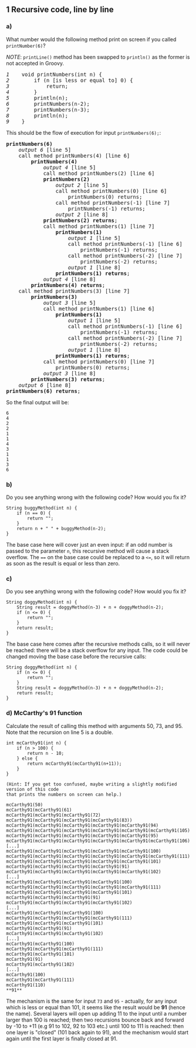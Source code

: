 ## 1 Recursive code, line by line

### a)

What number would the following method print on screen if you called `printNumber(6)`?

*NOTE*: `printLine()` method has been swapped to `println()` as the former is not accepted in Groovy.

<pre>
<i>1</i> 	void printNumbers(int n) {
<i>2</i>		if (n [is less or equal to] 0) {
<i>3</i>			return;
<i>4</i>		}
<i>5</i>		println(n);
<i>6</i>		printNumbers(n-2);
<i>7</i>		printNumbers(n-3);
<i>8</i>		println(n);
<i>9</i>	}
</pre>

This should be the flow of execution for input `printNumbers(6);`:

<pre>
<b>printNumbers(6)</b>
	<i>output 6</i> [line 5]
	call method printNumbers(4) [line 6]
		<b>printNumbers(4)</b> 
			<i>output 4</i> [line 5]
			call method printNumbers(2) [line 6]
			<b>printNumbers(2)</b>
				<i>output 2</i> [line 5]
				call method printNumbers(0) [line 6]
					printNumbers(0) returns;
				call method printNumbers(-1) [line 7]
					printNumbers(-1) returns;
				<i>output 2</i> [line 8]
			<b>printNumbers(2) returns</b>;
			call method printNumbers(1) [line 7]
				<b>printNumbers(1)</b>
					<i>output 1</i> [line 5]
					call method printNumbers(-1) [line 6]
						printNumbers(-1) returns;
					call method printNumbers(-2) [line 7]
						printNumbers(-2) returns;
					<i>output 1</i> [line 8]
				<b>printNumbers(1) returns</b>;
			<i>output 4</i> [line 8]
		<b>printNumbers(4) returns</b>;
	call method printNumbers(3) [line 7]
		<b>printNumbers(3)</b>
			<i>output 3</i> [line 5]
			call method printNumbers(1) [line 6]
				<b>printNumbers(1)</b>
					<i>output 1</i> [line 5]
					call method printNumbers(-1) [line 6]
						printNumbers(-1) returns;
					call method printNumbers(-2) [line 7]
						printNumbers(-2) returns;
					<i>output 1</i> [line 8]
				<b>printNumbers(1) returns</b>;
			call method printNumbers(0) [line 7]
				printNumbers(0) returns;
			<i>output 3</i> [line 8]
		<b>printNumbers(3) returns</b>;
	<i>output 6</i> [line 8]
<b>printNumbers(6) returns</b>;
</pre>

So the final output will be:

```
6
4
2
2
1
1
4
3
1
1
3
6
```


### b)

Do you see anything wrong with the following code? How would you fix it?

	String buggyMethod(int n) {
		if (n == 0) {
			return "";
		}
		return n + " " + buggyMethod(n-2);
	}
	
The base case here will cover just an even input: if an odd number is passed to the parameter `n`, 
this recursive method will cause a stack overflow. The `==` on the base case could be replaced to 
a `<=`, so it will return as soon as the result is equal or less than zero.


### c)

Do you see anything wrong with the following code? How would you fix it?

	String doggyMethod(int n) {
		String result = doggyMethod(n-3) + n + doggyMethod(n-2);
		if (n <= 0) {
			return "";
		}
		return result;
	}

The base case here comes after the recursive methods calls, so it will never be reached: 
there will be a stack overflow for any input. The code could be changed moving the base case
before the recursive calls:

	String doggyMethod(int n) {
		if (n <= 0) {
			return "";
		}
		String result = doggyMethod(n-3) + n + doggyMethod(n-2);
		return result;
	}

### d) McCarthy's 91 function

Calculate the result of calling this method with arguments 50, 73, and 95. 
Note that the recursion on line 5 is a double.

	int mcCarthy91(int n) {
		if (n > 100) {
			return n - 10;
		} else {
			return mcCarthy91(mcCarthy91(n+11));
		}
	}
	
	(Hint: If you get too confused, maybe writing a slightly modified version of this code 
	that prints the numbers on screen can help.)
	
	mcCarthy91(50)
	mcCarthy91(mcCarthy91(61)
	mcCarthy91(mcCarthy91(mcCarthy91(72)
	mcCarthy91(mcCarthy91(mcCarthy91(mcCarthy91(83))
	mcCarthy91(mcCarthy91(mcCarthy91(mcCarthy91(mcCarthy91(94)					
	mcCarthy91(mcCarthy91(mcCarthy91(mcCarthy91(mcCarthy91(mcCarthy91(105)	
	mcCarthy91(mcCarthy91(mcCarthy91(mcCarthy91(mcCarthy91(95)				
	mcCarthy91(mcCarthy91(mcCarthy91(mcCarthy91(mcCarthy91(mcCarthy91(106)
	[...]
	mcCarthy91(mcCarthy91(mcCarthy91(mcCarthy91(mcCarthy91(100)
	mcCarthy91(mcCarthy91(mcCarthy91(mcCarthy91(mcCarthy91(mcCarthy91(111)
	mcCarthy91(mcCarthy91(mcCarthy91(mcCarthy91(mcCarthy91(101)
	mcCarthy91(mcCarthy91(mcCarthy91(mcCarthy91(91)
	mcCarthy91(mcCarthy91(mcCarthy91(mcCarthy91(mcCarthy91(102)
	[...]
	mcCarthy91(mcCarthy91(mcCarthy91(mcCarthy91(100)
	mcCarthy91(mcCarthy91(mcCarthy91(mcCarthy91(mcCarthy91(111)
	mcCarthy91(mcCarthy91(mcCarthy91(mcCarthy91(101)
	mcCarthy91(mcCarthy91(mcCarthy91(91)
	mcCarthy91(mcCarthy91(mcCarthy91(mcCarthy91(102)
	[...]
	mcCarthy91(mcCarthy91(mcCarthy91(100)
	mcCarthy91(mcCarthy91(mcCarthy91(mcCarthy91(111)
	mcCarthy91(mcCarthy91(mcCarthy91(101)
	mcCarthy91(mcCarthy91(91)
	mcCarthy91(mcCarthy91(mcCarthy91(102)
	[...]
	mcCarthy91(mcCarthy91(100)
	mcCarthy91(mcCarthy91(mcCarthy91(111)
	mcCarthy91(mcCarthy91(101)
	mcCarthy91(91)
	mcCarthy91(mcCarthy91(102)
	[...]
	mcCarthy91(100)
	mcCarthy91(mcCarthy91(111)
	mcCarthy91(110)
	**91**

The mechanism is the same for input `73` and `95` - actually, for any input which is less or equal than 101,
it seems like the result would be **91** (hence the name). Several layers will open up adding 11 to the input 
until a number larger than 100 is reached; then two recursions bounce back and forward by -10 to +11 (e.g 91 to 102, 
92 to 103 etc.) until 100 to 111 is reached: then one layer is "closed" (101 back again to 91), 
and the mechanism would start again until the first layer is finally closed at 91.


